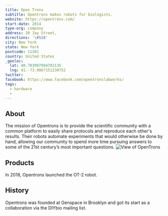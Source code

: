 ```yaml
---
title: Open Trons
subtitle: Opentrons makes robots for biologists.
website: https://opentrons.com/
start-date: 2014
type-org: company
address: 20 Jay Street,
directions: '\#528'
city: New York
state: New York
postcode: 11201
country: United States
_geoloc:
  lat: 40.703997994702135
  lng: 41.-73.9867151230752
twitter:
facebook: https://www.facebook.com/opentronslabworks/
tags:
  - hardware
  -
---
```


## About
The mission of Opentrons is to provide the scientific community with a common platform to easily share protocols and reproduce each other's results. Their robots automate experiments that would otherwise be done by hand, allowing our community to spend more time pursuing answers to some of the 21st century’s most important questions.
<img src="https://sphere.diybio.org/startups/OpenTrons/pedestal.jpg" class="ui image fluid small-padded" alt="View of OpenTrons" />


## Products
In 2018, Opentrons launched the OT-2 robot.

## History
Opentrons was founded at Genspace in Brooklyn and got its start as a collaboration via the DIYbio mailing list.
